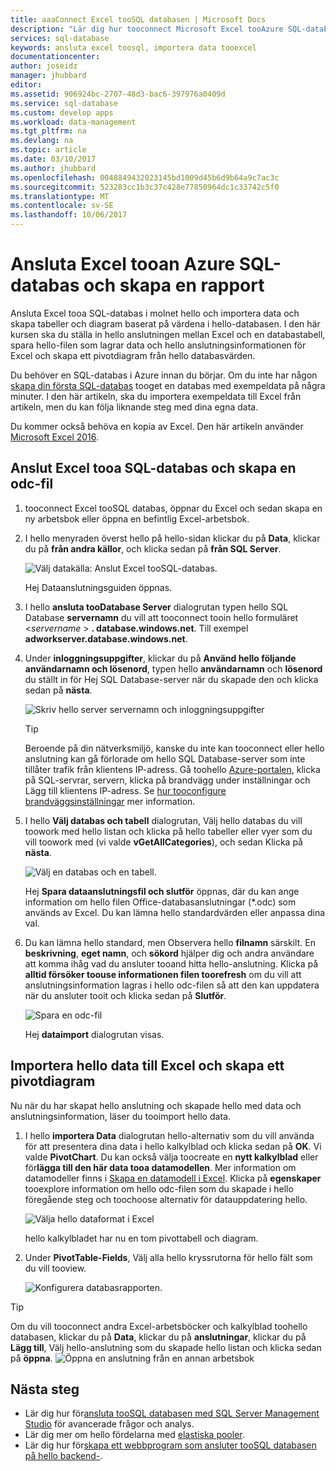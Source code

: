 ```yaml
---
title: aaaConnect Excel tooSQL databasen | Microsoft Docs
description: "Lär dig hur tooconnect Microsoft Excel tooAzure SQL-databas i hello molnet. Importera data till Excel för rapportering och dataundersökning."
services: sql-database
keywords: ansluta excel toosql, importera data tooexcel
documentationcenter: 
author: joseidz
manager: jhubbard
editor: 
ms.assetid: 906924bc-2707-48d3-bac6-397976a0409d
ms.service: sql-database
ms.custom: develop apps
ms.workload: data-management
ms.tgt_pltfrm: na
ms.devlang: na
ms.topic: article
ms.date: 03/10/2017
ms.author: jhubbard
ms.openlocfilehash: 0048849432023145bd1009d45b6d9b64a9c7ac3c
ms.sourcegitcommit: 523283cc1b3c37c428e77850964dc1c33742c5f0
ms.translationtype: MT
ms.contentlocale: sv-SE
ms.lasthandoff: 10/06/2017
---
```

# <a name="connect-excel-tooan-azure-sql-database-and-create-a-report"></a>Ansluta Excel tooan Azure SQL-databas och skapa en rapport

Ansluta Excel tooa SQL-databas i molnet hello och importera data och skapa tabeller och diagram baserat på värdena i hello-databasen. I den här kursen ska du ställa in hello anslutningen mellan Excel och en databastabell, spara hello-filen som lagrar data och hello anslutningsinformationen för Excel och skapa ett pivotdiagram från hello databasvärden.

Du behöver en SQL-databas i Azure innan du börjar. Om du inte har någon [skapa din första SQL-databas](sql-database-get-started-portal.md) tooget en databas med exempeldata på några minuter. I den här artikeln, ska du importera exempeldata till Excel från artikeln, men du kan följa liknande steg med dina egna data.

Du kommer också behöva en kopia av Excel. Den här artikeln använder [Microsoft Excel 2016](https://products.office.com/).

## <a name="connect-excel-tooa-sql-database-and-create-an-odc-file"></a>Anslut Excel tooa SQL-databas och skapa en odc-fil
1. tooconnect Excel tooSQL databas, öppnar du Excel och sedan skapa en ny arbetsbok eller öppna en befintlig Excel-arbetsbok.
2. I hello menyraden överst hello på hello-sidan klickar du på **Data**, klickar du på **från andra källor**, och klicka sedan på **från SQL Server**.
   
   ![Välj datakälla: Anslut Excel tooSQL-databas.](./media/sql-database-connect-excel/excel_data_source.png)
   
   Hej Dataanslutningsguiden öppnas.
3. I hello **ansluta tooDatabase Server** dialogrutan typen hello SQL Database **servernamn** du vill att tooconnect tooin hello formuläret <*servername* > **. database.windows.net**. Till exempel **adworkserver.database.windows.net**.
4. Under **inloggningsuppgifter**, klickar du på **Använd hello följande användarnamn och lösenord**, typen hello **användarnamn** och **lösenord** du ställt in för Hej SQL Database-server när du skapade den och klicka sedan på **nästa**.
   
   ![Skriv hello server servernamn och inloggningsuppgifter](./media/sql-database-connect-excel/connect-to-server.png)
   
   > [!TIP]
   > Beroende på din nätverksmiljö, kanske du inte kan tooconnect eller hello anslutning kan gå förlorade om hello SQL Database-server som inte tillåter trafik från klientens IP-adress. Gå toohello [Azure-portalen](https://portal.azure.com/), klicka på SQL-servrar, servern, klicka på brandvägg under inställningar och Lägg till klientens IP-adress. Se [hur tooconfigure brandväggsinställningar](sql-database-configure-firewall-settings.md) mer information.
   > 
   > 
5. I hello **Välj databas och tabell** dialogrutan, Välj hello databas du vill toowork med hello listan och klicka på hello tabeller eller vyer som du vill toowork med (vi valde **vGetAllCategories**), och sedan Klicka på **nästa**.
   
    ![Välj en databas och en tabell.](./media/sql-database-connect-excel/select-database-and-table.png)
   
    Hej **Spara dataanslutningsfil och slutför** öppnas, där du kan ange information om hello filen Office-databasanslutningar (*.odc) som används av Excel. Du kan lämna hello standardvärden eller anpassa dina val.
6. Du kan lämna hello standard, men Observera hello **filnamn** särskilt. En **beskrivning**, **eget namn**, och **sökord** hjälper dig och andra användare att komma ihåg vad du ansluter tooand hitta hello-anslutning. Klicka på **alltid försöker toouse informationen filen toorefresh** om du vill att anslutningsinformation lagras i hello odc-filen så att den kan uppdatera när du ansluter tooit och klicka sedan på **Slutför**.
   
    ![Spara en odc-fil](./media/sql-database-connect-excel/save-odc-file.png)
   
    Hej **dataimport** dialogrutan visas.

## <a name="import-hello-data-into-excel-and-create-a-pivot-chart"></a>Importera hello data till Excel och skapa ett pivotdiagram
Nu när du har skapat hello anslutning och skapade hello med data och anslutningsinformation, läser du tooimport hello data.

1. I hello **importera Data** dialogrutan hello-alternativ som du vill använda för att presentera dina data i hello kalkylblad och klicka sedan på **OK**. Vi valde **PivotChart**. Du kan också välja toocreate en **nytt kalkylblad** eller för**lägga till den här data tooa datamodellen**. Mer information om datamodeller finns i [Skapa en datamodell i Excel](https://support.office.com/article/Create-a-Data-Model-in-Excel-87E7A54C-87DC-488E-9410-5C75DBCB0F7B). Klicka på **egenskaper** tooexplore information om hello odc-filen som du skapade i hello föregående steg och toochoose alternativ för datauppdatering hello.
   
    ![Välja hello dataformat i Excel](./media/sql-database-connect-excel/import-data.png)
   
    hello kalkylbladet har nu en tom pivottabell och diagram.
2. Under **PivotTable-Fields**, Välj alla hello kryssrutorna för hello fält som du vill tooview.
   
    ![Konfigurera databasrapporten.](./media/sql-database-connect-excel/power-pivot-results.png)

> [!TIP]
> Om du vill tooconnect andra Excel-arbetsböcker och kalkylblad toohello databasen, klickar du på **Data**, klickar du på **anslutningar**, klickar du på **Lägg till**, Välj hello-anslutning som du skapade hello listan och klicka sedan på **öppna**.
> ![Öppna en anslutning från en annan arbetsbok](./media/sql-database-connect-excel/open-from-another-workbook.png)
> 
> 

## <a name="next-steps"></a>Nästa steg
* Lär dig hur för[ansluta tooSQL databasen med SQL Server Management Studio](sql-database-connect-query-ssms.md) för avancerade frågor och analys.
* Lär dig mer om hello fördelarna med [elastiska pooler](sql-database-elastic-pool.md).
* Lär dig hur för[skapa ett webbprogram som ansluter tooSQL databasen på hello backend-](../app-service-web/web-sites-dotnet-deploy-aspnet-mvc-app-membership-oauth-sql-database.md).

